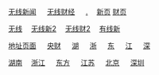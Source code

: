[无线新闻](
http://wowza-live.edge-global.akamai.tvb.com/newslive/smil:mobile_inews.smil/playlist.m3u8?hdnea=st=1601740836~exp=1601827236~acl=/newslive/smil:mobile_inews.smil/*~hmac=7b2076e9061a7741f97e504fcc583fc0e99c849cb24da67f451100808c823044
) &emsp; [无线财经](
http://wowza-live.edge-global.akamai.tvb.com/newslive/smil:mobile_finance.smil/playlist.m3u8?hdnea=st=1601740868~exp=1601827268~acl=/newslive/smil:mobile_finance.smil/*~hmac=c32c2d144e70fbbc5332d042216c45e864b7ef9e2af10edc1b911111db9867fb
) &emsp; [.](
http://pullstream-ucan.speedws.com/live/084e80c515a964ec7051146c6b769073/playlist.m3u8
) &emsp;[新页](
https://news.tvb.com/live/inews)  [财页](https://news.tvb.com/live/j5_ch85)

[无线](
http://m.iptv802.com/?act=play&token=1465bf72433bfc5d57970ff6e3c49659&tid=gt&id=1
) &emsp;[无线新2](
http://m.iptv802.com/?act=play&token=8564612fb54274b8e36b1dc4415944a9&tid=gt&id=9
) &emsp;[无线财2](
http://m.iptv802.com/?act=play&token=43321b505ce8074e5e39ee8b2453eb06&tid=gt&id=10
) &emsp;[有线新](
http://m.iptv805.com/?act=play&token=bfe95791aeca76dd96a19075cb8a9ddb&tid=gt&id=31
)

[地址页面](http://m.iptv223.com/?tid=gt&t=20200316) &emsp;  [央财](
http://ivi.bupt.edu.cn/hls/cctv2.m3u8
) &emsp;  [湖](
http://120.241.133.167/outlivecloud-cdn.ysp.cctv.cn/cctv/2000296203.m3u8
) &emsp;  [浙](
http://120.241.133.167/outlivecloud-cdn.ysp.cctv.cn/cctv/2000295503.m3u8
) &emsp;  [东](
http://120.241.133.167/outlivecloud-cdn.ysp.cctv.cn/cctv/2000292403.m3u8
) &emsp;  [江](
http://120.241.133.167/outlivecloud-cdn.ysp.cctv.cn/cctv/2000295603.m3u8
) &emsp;  [深](
http://120.241.133.167/outlivecloud-cdn.ysp.cctv.cn/cctv/2000292201.m3u8
) &emsp;

[湖南](
http://m.iptv805.com/?act=play&token=a06c0f1ce5582a6fa535e998b484ee1e&tid=ws&id=1
) &emsp;[浙江](
http://m.iptv805.com/?act=play&token=1545c6c574f510afeaff0efe4dad7a89&tid=ws&id=3
) &emsp; [东方](
http://m.iptv805.com/?act=play&token=8794c1dddd9d1d2f38b76e11e1d6d9b6&tid=ws&id=4
) &emsp; [江苏](
http://m.iptv805.com/?act=play&token=93398d1e6391581ba1c2040dc386e15f&tid=ws&id=2
) &emsp; [北京](
http://m.iptv805.com/?act=play&token=a24dcdac325b3598deee64ad4ca904e7&tid=ws&id=5
) &emsp; [深圳](
http://m.iptv805.com/?act=play&token=9b4fca10f6225b831f9d3eed0e7bffb0&tid=ws&id=6
) 
